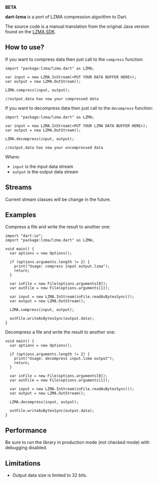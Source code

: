 **BETA**

**dart-lzma** is a port of LZMA compression algorithm to Dart.

The source code is a manual translation from the original Java version found on the [LZMA SDK](http://www.7-zip.org/sdk.html).

## How to use? 

If you want to compress data then just call to the `compress` function:

```
import "package:lzma/lzma.dart" as LZMA;

var input = new LZMA.InStream(<PUT YOUR DATA BUFFER HERE>);
var output = new LZMA.OutStream();

LZMA.compress(input, output);

//output.data has now your compressed data
```

If you want to decompress data then just call to the `decompress` function:

```
import "package:lzma/lzma.dart" as LZMA;

var input = new LZMA.InStream(<PUT YOUR LZMA DATA BUFFER HERE>);
var output = new LZMA.OutStream();

LZMA.decompress(input, output);

//output.data has now your uncompressed data
```

Where:

* `input` is the input data stream
* `output` is the output data stream

## Streams

Current stream classes will be change in the future.

## Examples

Compress a file and write the result to another one:

```
import "dart:io";
import "package:lzma/lzma.dart" as LZMA;

void main() {
  var options = new Options();

  if (options.arguments.length != 2) {
    print("Usage: compress input output.lzma");
    return;
  }

  var inFile = new File(options.arguments[0]);
  var outFile = new File(options.arguments[1]);

  var input = new LZMA.InStream(inFile.readAsBytesSync());
  var output = new LZMA.OutStream();

  LZMA.compress(input, output);

  outFile.writeAsBytesSync(output.data);
}
```

Decompress a file and write the result to another one:

```
void main() {
  var options = new Options();

  if (options.arguments.length != 2) {
    print("Usage: decompress input.lzma output");
    return;
  }

  var inFile = new File(options.arguments[0]);
  var outFile = new File(options.arguments[1]);

  var input = new LZMA.InStream(inFile.readAsBytesSync());
  var output = new LZMA.OutStream();

  LZMA.decompress(input, output);

  outFile.writeAsBytesSync(output.data);
}
```

## Performance

Be sure to run the library in production mode (not checked mode) with debugging disabled.

## Limitations

  * Output data size is limited to 32 bits.
